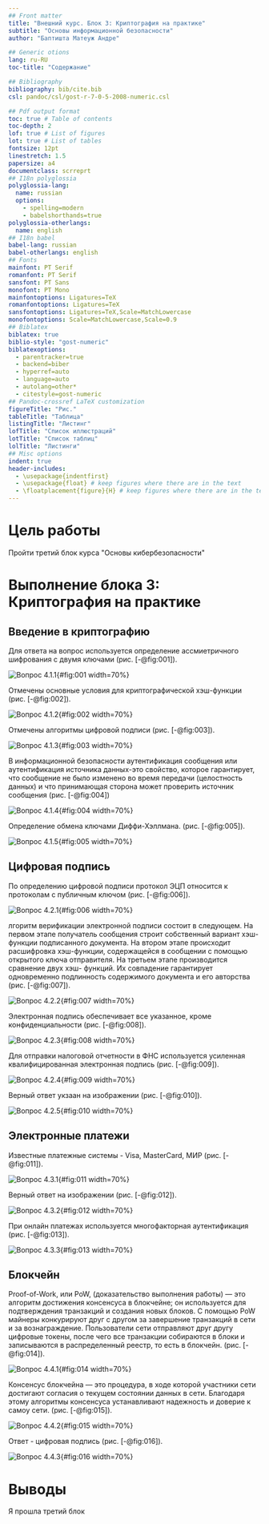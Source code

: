 ```yaml
---
## Front matter
title: "Внешний курс. Блок 3: Криптография на практике"
subtitle: "Основы информационной безопасности"
author: "Баптишта Матеуж Андре"

## Generic otions
lang: ru-RU
toc-title: "Содержание"

## Bibliography
bibliography: bib/cite.bib
csl: pandoc/csl/gost-r-7-0-5-2008-numeric.csl

## Pdf output format
toc: true # Table of contents
toc-depth: 2
lof: true # List of figures
lot: true # List of tables
fontsize: 12pt
linestretch: 1.5
papersize: a4
documentclass: scrreprt
## I18n polyglossia
polyglossia-lang:
  name: russian
  options:
	- spelling=modern
	- babelshorthands=true
polyglossia-otherlangs:
  name: english
## I18n babel
babel-lang: russian
babel-otherlangs: english
## Fonts
mainfont: PT Serif
romanfont: PT Serif
sansfont: PT Sans
monofont: PT Mono
mainfontoptions: Ligatures=TeX
romanfontoptions: Ligatures=TeX
sansfontoptions: Ligatures=TeX,Scale=MatchLowercase
monofontoptions: Scale=MatchLowercase,Scale=0.9
## Biblatex
biblatex: true
biblio-style: "gost-numeric"
biblatexoptions:
  - parentracker=true
  - backend=biber
  - hyperref=auto
  - language=auto
  - autolang=other*
  - citestyle=gost-numeric
## Pandoc-crossref LaTeX customization
figureTitle: "Рис."
tableTitle: "Таблица"
listingTitle: "Листинг"
lofTitle: "Список иллюстраций"
lotTitle: "Список таблиц"
lolTitle: "Листинги"
## Misc options
indent: true
header-includes:
  - \usepackage{indentfirst}
  - \usepackage{float} # keep figures where there are in the text
  - \floatplacement{figure}{H} # keep figures where there are in the text
---
```


# Цель работы

Пройти третий блок курса "Основы кибербезопасности"

# Выполнение блока 3: Криптография на практике

## Введение в криптографию
 
Для ответа на вопрос используется определение ассмиетричного шифрования с двумя ключами (рис. [-@fig:001]).

![Вопрос 4.1.1](image/1.PNG){#fig:001 width=70%}

Отмечены основные условия для криптографической хэш-функции (рис. [-@fig:002]).

![Вопрос 4.1.2](image/2.PNG){#fig:002 width=70%}

Отмечены алгоритмы цифровой подписи (рис. [-@fig:003]).

![Вопрос 4.1.3](image/3.PNG){#fig:003 width=70%}

В информационной безопасности аутентификация сообщения или аутентификация источника данных-это свойство, которое гарантирует, что сообщение не было изменено во время передачи (целостность данных) и что принимающая сторона может проверить источник сообщения (рис. [-@fig:004])

![Вопрос 4.1.4](image/4.PNG){#fig:004 width=70%}

Определение обмена ключами Диффи-Хэллмана. (рис. [-@fig:005]).

![Вопрос 4.1.5](image/5.PNG){#fig:005 width=70%}

## Цифровая подпись

По определению цифровой подписи протокол ЭЦП относится к протоколам с публичным ключом (рис. [-@fig:006]).

![Вопрос 4.2.1](image/6.PNG){#fig:006 width=70%}

лгоритм верификации электронной подписи состоит в следующем. На первом этапе получатель сообщения строит собственный вариант хэш-функции подписанного документа. На втором этапе происходит расшифровка хэш-функции, содержащейся в сообщении с помощью открытого ключа отправителя. На третьем этапе производится сравнение двух хэш- функций. Их совпадение гарантирует одновременно подлинность содержимого документа и его авторства (рис. [-@fig:007]).

![Вопрос 4.2.2](image/7.PNG){#fig:007 width=70%}

Электронная подпись обеспечивает все указанное, кроме конфиденциальности (рис. [-@fig:008]).

![Вопрос 4.2.3](image/8.PNG){#fig:008 width=70%}

Для отправки налоговой отчетности в ФНС используется усиленная квалифицированная электронная подпись (рис. [-@fig:009]).

![Вопрос 4.2.4](image/9.PNG){#fig:009 width=70%}

Верный ответ укзаан на изображении (рис. [-@fig:010]).

![Вопрос 4.2.5](image/10.PNG){#fig:010 width=70%}

## Электронные платежи

Известные платежные системы - Visa, MasterCard, МИР (рис. [-@fig:011]).

![Вопрос 4.3.1](image/11.PNG){#fig:011 width=70%}

Верный ответ на изображении (рис. [-@fig:012]).

![Вопрос 4.3.2](image/12.PNG){#fig:012 width=70%}

При онлайн платежах используется многофакторная аутентификация (рис. [-@fig:013]).

![Вопрос 4.3.3](image/13.PNG){#fig:013 width=70%}

## Блокчейн

Proof-of-Work, или PoW, (доказательство выполнения работы) — это алгоритм достижения консенсуса в блокчейне; он используется для подтверждения транзакций и создания новых блоков. С помощью PoW майнеры конкурируют друг с другом за завершение транзакций в сети и за вознаграждение.
Пользователи сети отправляют друг другу цифровые токены, после чего все транзакции собираются в блоки и записываются в распределенный реестр, то есть в блокчейн.  (рис. [-@fig:014]).

![Вопрос 4.4.1](image/14.PNG){#fig:014 width=70%}

Консенсус блокчейна — это процедура, в ходе которой участники сети достигают согласия о текущем состоянии данных в сети. Благодаря этому алгоритмы консенсуса устанавливают надежность и доверие к самоу сети. (рис. [-@fig:015]).

![Вопрос 4.4.2](image/15.PNG){#fig:015 width=70%}

Ответ - цифровая подпись (рис. [-@fig:016]).

![Вопрос 4.4.3](image/16.PNG){#fig:016 width=70%}

# Выводы

Я прошла третий блок
